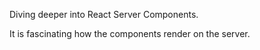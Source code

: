 Diving deeper into React Server Components.

It is fascinating how the components render on the server.